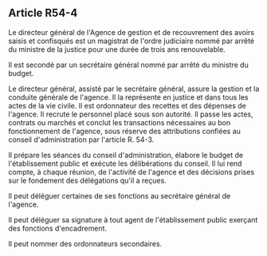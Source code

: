 Article R54-4
----
Le directeur général de l'Agence de gestion et de recouvrement des avoirs saisis
et confisqués est un magistrat de l'ordre judiciaire nommé par arrêté du
ministre de la justice pour une durée de trois ans renouvelable.

Il est secondé par un secrétaire général nommé par arrêté du ministre du budget.

Le directeur général, assisté par le secrétaire général, assure la gestion et la
conduite générale de l'agence. Il la représente en justice et dans tous les
actes de la vie civile. Il est ordonnateur des recettes et des dépenses de
l'agence. Il recrute le personnel placé sous son autorité. Il passe les actes,
contrats ou marchés et conclut les transactions nécessaires au bon
fonctionnement de l'agence, sous réserve des attributions confiées au conseil
d'administration par l'article R. 54-3.

Il prépare les séances du conseil d'administration, élabore le budget de
l'établissement public et exécute les délibérations du conseil. Il lui rend
compte, à chaque réunion, de l'activité de l'agence et des décisions prises sur
le fondement des délégations qu'il a reçues.

Il peut déléguer certaines de ses fonctions au secrétaire général de l'agence.

Il peut déléguer sa signature à tout agent de l'établissement public exerçant
des fonctions d'encadrement.

Il peut nommer des ordonnateurs secondaires.
